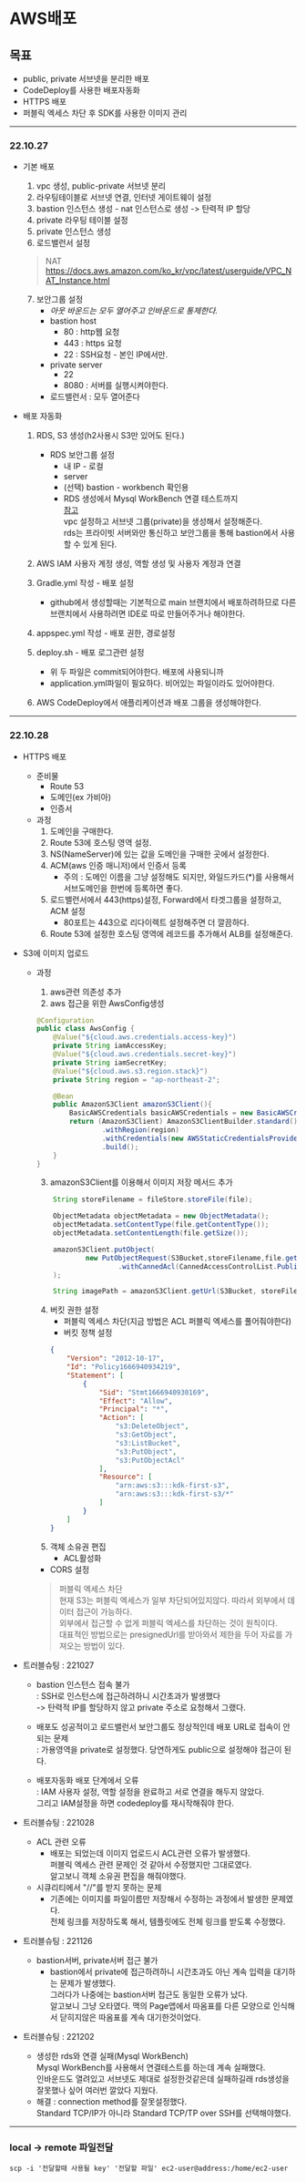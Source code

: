 # AWS배포

## 목표
- public, private 서브넷을 분리한 배포
- CodeDeploy를 사용한 배포자동화
- HTTPS 배포
- 퍼블릭 엑세스 차단 후 SDK를 사용한 이미지 관리

---
### 22.10.27
- 기본 배포
    1. vpc 생성, public-private 서브넷 분리
    2. 라우팅테이블로 서브넷 연결, 인터넷 게이트웨이 설정
    3. bastion 인스턴스 생성 - nat 인스턴스로 생성 -> 탄력적 IP 할당
    4. private 라우팅 테이블 설정
    5. private 인스턴스 생성
    6. 로드밸런서 설정

    > NAT      https://docs.aws.amazon.com/ko_kr/vpc/latest/userguide/VPC_NAT_Instance.html
    
    7. 보안그룹 설정
        - *아웃 바운드는 모두 열어주고 인바운드로 통제한다.*
        - bastion host
            - 80 : http웹 요청
            - 443 : https 요청
            - 22 : SSH요청 - 본인 IP에서만.
        - private server
            - 22
            - 8080 : 서버를 실행시켜야한다.
        - 로드밸런서 : 모두 열어준다

- 배포 자동화
    1. RDS, S3 생성(h2사용시 S3만 있어도 된다.)
        - RDS 보안그룹 설정  
            - 내 IP - 로컬
            - server
            - (선택) bastion - workbench 확인용
            - RDS 생성에서 Mysql WorkBench 연결 테스트까지  
        [참고](https://aws.amazon.com/ko/premiumsupport/knowledge-center/rds-connect-ec2-bastion-host/)  
        vpc 설정하고 서브넷 그룹(private)을 생성해서 설정해준다.  
        rds는 프라이빗 서버와만 통신하고 보안그룹을 통해 bastion에서 사용할 수 있게 된다.  

    2. AWS IAM 사용자 계정 생성, 역할 생성 및 사용자 계정과 연결
    3. Gradle.yml 작성 - 배포 설정  
        - github에서 생성할때는 기본적으로 main 브랜치에서 배포하려하므로 다른 브랜치에서 사용하려면 IDE로 따로 만들어주거나 해야한다.  
    4. appspec.yml 작성 - 배포 권한, 경로설정
    5. deploy.sh - 배포 로그관련 설정
        - 위 두 파일은 commit되어야한다. 배포에 사용되니까
        - application.yml파일이 필요하다. 비어있는 파일이라도 있어야한다.
    6. AWS CodeDeploy에서 애플리케이션과 배포 그룹을 생성해야한다.  
    

---
### 22.10.28
- HTTPS 배포
    - 준비물
        - Route 53
        - 도메인(ex 가비아)
        - 인증서
    - 과정
        1. 도메인을 구매한다.
        2. Route 53에 호스팅 영역 설정.
        3. NS(NameServer)에 있는 값을 도메인을 구매한 곳에서 설정한다.
        4. ACM(aws 인증 매니저)에서 인증서 등록
            - 주의 : 도메인 이름을 그냥 설정해도 되지만, 와일드카드(*)를 사용해서 서브도메인을 한번에 등록하면 좋다.
        5. 로드밸런서에서 443(https)설정, Forward에서 타겟그룹을 설정하고, ACM 설정
            - 80포트는 443으로 리다이렉트 설정해주면 더 깔끔하다.
        6. Route 53에 설정한 호스팅 영역에 레코드를 추가해서 ALB를 설정해준다.

- S3에 이미지 업로드
    - 과정
        1. aws관련 의존성 추가
        2. aws 접근을 위한 AwsConfig생성
        ```java
        @Configuration
        public class AwsConfig {
            @Value("${cloud.aws.credentials.access-key}")
            private String iamAccessKey;
            @Value("${cloud.aws.credentials.secret-key}")
            private String iamSecretKey;
            @Value("${cloud.aws.s3.region.stack}")
            private String region = "ap-northeast-2";

            @Bean
            public AmazonS3Client amazonS3Client(){
                BasicAWSCredentials basicAWSCredentials = new BasicAWSCredentials(iamAccessKey,iamSecretKey);
                return (AmazonS3Client) AmazonS3ClientBuilder.standard()
                        .withRegion(region)
                        .withCredentials(new AWSStaticCredentialsProvider(basicAWSCredentials))
                        .build();
            }
        }
        ```
        3. amazonS3Client를 이용해서 이미지 저장 메서드 추가
        ```java
            String storeFilename = fileStore.storeFile(file);

            ObjectMetadata objectMetadata = new ObjectMetadata();
            objectMetadata.setContentType(file.getContentType());
            objectMetadata.setContentLength(file.getSize());

            amazonS3Client.putObject(
                    new PutObjectRequest(S3Bucket,storeFilename,file.getInputStream(),objectMetadata)
                            .withCannedAcl(CannedAccessControlList.PublicRead)
            );

            String imagePath = amazonS3Client.getUrl(S3Bucket, storeFilename).toString();
        ```

        4. 버킷 권한 설정
            - 퍼블릭 엑세스 차단(지금 방법은 ACL 퍼블릭 엑세스를 풀어줘야한다)
            - 버킷 정책 설정  
            ```json
            {
                "Version": "2012-10-17",
                "Id": "Policy1666940934219",
                "Statement": [
                    {
                        "Sid": "Stmt1666940930169",
                        "Effect": "Allow",
                        "Principal": "*",
                        "Action": [
                            "s3:DeleteObject",
                            "s3:GetObject",
                            "s3:ListBucket",
                            "s3:PutObject",
                            "s3:PutObjectAcl"
                        ],
                        "Resource": [
                            "arn:aws:s3:::kdk-first-s3",
                            "arn:aws:s3:::kdk-first-s3/*"
                        ]
                    }
                ]
            }
            ```
        5. 객체 소유권 편집
            - ACL활성화
        - CORS 설정  

        > 퍼블릭 엑세스 차단  
        현재 S3는 퍼블릭 엑세스가 일부 차단되어있지않다. 따라서 외부에서 데이터 접근이 가능하다.  
        외부에서 접근할 수 없게 퍼블릭 엑세스를 차단하는 것이 원칙이다.  
        대표적인 방법으로는 presignedUrl를 받아와서 제한을 두어 자료를 가져오는 방법이 있다.



- 트러블슈팅 : 221027
    - bastion 인스턴스 접속 불가  
    : SSH로 인스턴스에 접근하려하니 시간초과가 발생했다  
    -> 탄력적 IP를 할당하지 않고 private 주소로 요청해서 그랬다.  

    - 배포도 성공적이고 로드밸런서 보안그룹도 정상적인데 배포 URL로 접속이 안되는 문제  
    : 가용영역을 private로 설정했다. 당연하게도 public으로 설정해야 접근이 된다.  

    - 배포자동화 배포 단계에서 오류  
    : IAM 사용자 설정, 역할 설정을 완료하고 서로 연결을 해두지 않았다.  
    그리고 IAM설정을 하면 codedeploy를 재시작해줘야 한다.

- 트러블슈팅 : 221028
    - ACL 관련 오류
        - 배포는 되었는데 이미지 업로드시 ACL관련 오류가 발생했다.  
        퍼블릭 엑세스 관련 문제인 것 같아서 수정했지만 그대로였다.  
        알고보니 객체 소유권 편집을 해줘야했다.
    - 시큐리티에서 "//"를 받지 못하는 문제
        - 기존에는 이미지를 파일이름만 저장해서 수정하는 과정에서 발생한 문제였다.  
        전체 링크를 저장하도록 해서, 템플릿에도 전체 링크를 받도록 수정했다.

- 트러블슈팅 : 221126
    - bastion서버, private서버 접근 불가  
        - bastion에서 private에 접근하려하니 시간초과도 아닌 계속 입력을 대기하는 문제가 발생했다.  
        그러다가 나중에는 bastion서버 접근도 동일한 오류가 났다.  
        알고보니 그냥 오타였다. 맥의 Page앱에서 따옴표를 다른 모양으로 인식해서 닫히지않은 따옴표를 계속 대기한것이었다.

- 트러블슈팅 : 221202  
    - 생성한 rds와 연결 실패(Mysql WorkBench)  
    Mysql WorkBench를 사용해서 연결테스트를 하는데 계속 실패했다.  
    인바운드도 열려있고 서브넷도 제대로 설정한것같은데 실패하길래 rds생성을 잘못했나 싶어 여러번 깔았다 지웠다.  
    - 해결 : connection method를 잘못설정했다.  
    Standard TCP/IP가 아니라 Standard TCP/TP over SSH를 선택해야했다.  
    
    

---
### local -> remote 파일전달
```
scp -i '전달할때 사용될 key' '전달할 파일' ec2-user@address:/home/ec2-user

```
